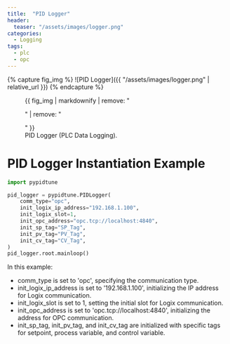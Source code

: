 ```yaml
---
title:  "PID Logger"
header:
  teaser: "/assets/images/logger.png"
categories: 
  - Logging
tags:
  - plc
  - opc
---
```


{% capture fig_img %}
![PID Logger]({{ "/assets/images/logger.png" | relative_url }})
{% endcapture %}

<figure>
  {{ fig_img | markdownify | remove: "<p>" | remove: "</p>" }}
  <figcaption>PID Logger (PLC Data Logging).</figcaption>
</figure> 

# PID Logger Instantiation Example

```python
import pypidtune

pid_logger = pypidtune.PIDLogger(
    comm_type="opc",
    init_logix_ip_address="192.168.1.100",
    init_logix_slot=1,
    init_opc_address="opc.tcp://localhost:4840",
    init_sp_tag="SP_Tag",
    init_pv_tag="PV_Tag",
    init_cv_tag="CV_Tag",
)
pid_logger.root.mainloop()
```

In this example:

- comm_type is set to 'opc', specifying the communication type.
- init_logix_ip_address is set to '192.168.1.100', initializing the IP address for Logix communication.
- init_logix_slot is set to 1, setting the initial slot for Logix communication.
- init_opc_address is set to 'opc.tcp://localhost:4840', initializing the address for OPC communication.
- init_sp_tag, init_pv_tag, and init_cv_tag are initialized with specific tags for setpoint, process variable, and control variable.
